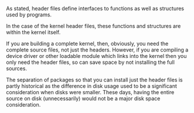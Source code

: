 

As stated, header files define interfaces to functions as well as structures used by programs.

In the case of the kernel header files, these functions and structures are within the kernel itself.

If you are building a complete kernel, then, obviously, you need the complete source files, not just the headers. However, if you are compiling a device driver or other loadable module which links into the kernel then you only need the header files, so can save space by not installing the full sources.

The separation of packages so that you can install just the header files is partly historical as the difference in disk usage used to be a significant consideration when disks were smaller. These days, having the entire source on disk (unnecessarily) would not be a major disk space consideration.
